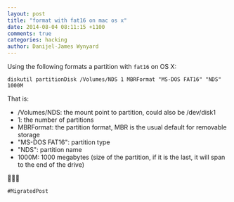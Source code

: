 ```yaml
---
layout: post
title: "format with fat16 on mac os x"
date: 2014-08-04 08:11:15 +1100
comments: true
categories: hacking
author: Danijel-James Wynyard
---
```

Using the following formats a partition with `fat16` on OS X:

    diskutil partitionDisk /Volumes/NDS 1 MBRFormat "MS-DOS FAT16" "NDS" 1000M

That is:

- /Volumes/NDS: the mount point to partition, could also be /dev/disk1
- 1: the number of partitions
- MBRFormat: the partition format, MBR is the usual default for removable storage
- "MS-DOS FAT16": partition type
- "NDS": partition name
- 1000M: 1000 megabytes (size of the partition, if it is the last, it will span to the end of the drive)

🍷🍷🍷

`#MigratedPost`
